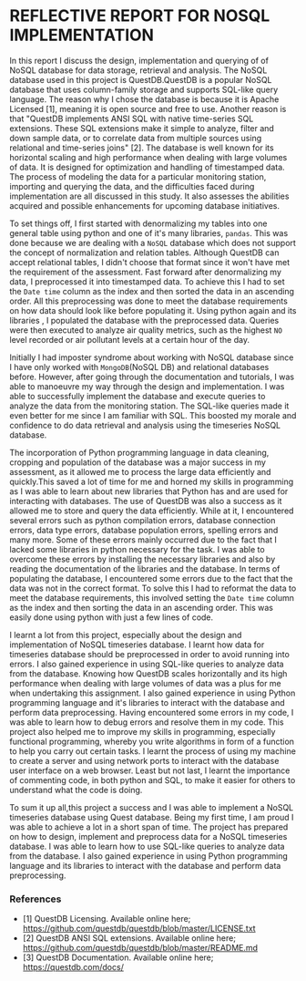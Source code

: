 # REFLECTIVE REPORT FOR NOSQL IMPLEMENTATION

In this report I discuss the design, implementation and querying of of NoSQL database for data storage, retrieval and  analysis.
The NoSQL database used in this project  is QuestDB.QuestDB is a popular NoSQL database that uses column-family storage and supports SQL-like query language.
The reason why I chose the database is because it is Apache Licensed [1], meaning it is open source and free to use. Another reason is that "QuestDB implements ANSI SQL with native time-series SQL extensions. These SQL extensions make it simple to analyze, filter and down sample data, or to correlate data from multiple sources using relational and time-series joins" [2]. The database is well known for its horizontal scaling and high performance when dealing with large volumes of data.
It is designed for optimization and handling of timestamped data. The process of modeling the data for a particular monitoring station, importing and querying the data,
 and the difficulties faced during implementation are all discussed in this study. It also assesses the abilities acquired and possible enhancements for upcoming 
 database initiatives.

To set things off, I first started with denormalizing my tables into one general table using python and one of it's many libraries, `pandas`. This was done because we are dealing with a `NoSQL` database which does not support the concept of normalization and relation tables. Although QuestDB can accept relational tables, I didn't choose that format since it won't have met the requirement of the assessment. Fast forward after denormalizing my data, I preprocessed it into timestamped data. To achieve this I had to set the `Date time` column as the index and then sorted the data in an ascending order. All this preprocessing was done to meet the database requirements on how data should look like before populating it.
Using python again and its libraries , I populated the database with the preprocessed data. Queries were then executed to analyze air quality metrics, such as the highest `NO` level recorded or air pollutant levels at a certain hour of the day.

Initially I had imposter syndrome about working with NoSQL database since I have only worked with `MongoDB`(NoSQL DB) and relational databases before. However, after going through the documentation and tutorials, I was able to manoeuvre my way through the design and implementation. I was able to successfully implement the database and execute queries to analyze the data from the monitoring station. The SQL-like queries made it even better for me since I am familiar with SQL. This boosted my morale and confidence to do data retrieval and analysis using the timeseries NoSQL database.

The incorporation of Python programming language in data cleaning, cropping and population of the database was a major success in my assessment, as it allowed me to process the large data efficiently and quickly.This saved a lot of time for me and horned my skills in programming as I was able to learn about new libraries that Python has and are used for interacting with databases. The use of QuestDB was also a success as it allowed me to store and query the data efficiently. While at it, I encountered several errors such as python compilation errors, database connection errors, data type errors, database population errors, spelling errors and many more. 
Some of these errors mainly occurred due to the fact that I lacked some libraries in python necessary for the task. I was able to overcome these errors by installing the necessary libraries and also by reading the documentation of the libraries and the database. In terms of populating the database, I encountered some errors due to the fact that the data was not in the correct format. To solve this I had to reformat the data to meet the database requirements, this involved setting the `Date time` column as the index and then sorting the data in an ascending order. This was easily done using python with just a few lines of code.

I learnt a lot from this project, especially about the design and implementation of NoSQL timeseries database. I learnt how data for timeseries database should be preprocessed in order to avoid running into errors. I also gained experience in using SQL-like queries to analyze data from the database. Knowing how QuestDB scales horizontally and its high performance when dealing with large volumes of data was a plus for me when undertaking this assignment. I also gained experience in using Python programming language and it's libraries to interact with the database and perform data preprocessing. Having encountered some errors in my code, I was able to learn how to debug errors and resolve them in my code. This project also helped me to improve my skills in programming, especially functional programming, whereby you write algorithms in form of a function to help you carry out certain tasks. I learnt the process of using my machine to create a server and using network ports to interact with the database user interface on a web browser. Least but not last, I learnt the importance of commenting code, in both python and SQL, to make it easier for others to understand what the code is doing.

To sum it up all,this project a success and I was able to implement a NoSQL timeseries database using Quest database. Being my first time, I am proud I was able to achieve a lot in a short span of time. The project has prepared on how to design, implement and preprocess data for a NoSQL timeseries database. I was able to learn how to use SQL-like queries to analyze data from the database. I also gained experience in using Python programming language and its libraries to interact with the database and perform data preprocessing.
### References
* [1] QuestDB Licensing. Available online here; https://github.com/questdb/questdb/blob/master/LICENSE.txt
* [2] QuestDB ANSI SQL extensions. Available online here; https://github.com/questdb/questdb/blob/master/README.md
* [3] QuestDB Documentation. Available online here; https://questdb.com/docs/





